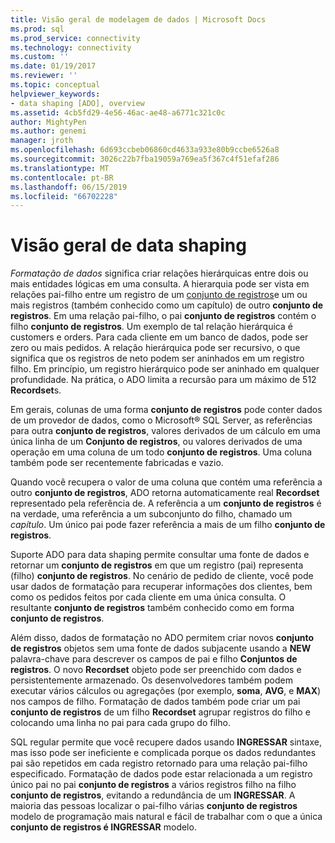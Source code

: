 ```yaml
---
title: Visão geral de modelagem de dados | Microsoft Docs
ms.prod: sql
ms.prod_service: connectivity
ms.technology: connectivity
ms.custom: ''
ms.date: 01/19/2017
ms.reviewer: ''
ms.topic: conceptual
helpviewer_keywords:
- data shaping [ADO], overview
ms.assetid: 4cb5fd29-4e56-46ac-ae48-a6771c321c0c
author: MightyPen
ms.author: genemi
manager: jroth
ms.openlocfilehash: 6d693ccbeb06860cd4633a933e80b9ccbe6526a8
ms.sourcegitcommit: 3026c22b7fba19059a769ea5f367c4f51efaf286
ms.translationtype: MT
ms.contentlocale: pt-BR
ms.lasthandoff: 06/15/2019
ms.locfileid: "66702228"
---
```

# <a name="data-shaping-overview"></a>Visão geral de data shaping
*Formatação de dados* significa criar relações hierárquicas entre dois ou mais entidades lógicas em uma consulta. A hierarquia pode ser vista em relações pai-filho entre um registro de um [conjunto de registros](../../../ado/reference/ado-api/recordset-object-ado.md)e um ou mais registros (também conhecido como um capítulo) de outro **conjunto de registros**. Em uma relação pai-filho, o pai **conjunto de registros** contém o filho **conjunto de registros**. Um exemplo de tal relação hierárquica é customers e orders. Para cada cliente em um banco de dados, pode ser zero ou mais pedidos. A relação hierárquica pode ser recursivo, o que significa que os registros de neto podem ser aninhados em um registro filho. Em princípio, um registro hierárquico pode ser aninhado em qualquer profundidade. Na prática, o ADO limita a recursão para um máximo de 512 **Recordset**s.  
  
 Em gerais, colunas de uma forma **conjunto de registros** pode conter dados de um provedor de dados, como o Microsoft® SQL Server, as referências para outra **conjunto de registros**, valores derivados de um cálculo em uma única linha de um  **Conjunto de registros**, ou valores derivados de uma operação em uma coluna de um todo **conjunto de registros**. Uma coluna também pode ser recentemente fabricadas e vazio.  
  
 Quando você recupera o valor de uma coluna que contém uma referência a outro **conjunto de registros**, ADO retorna automaticamente real **Recordset** representado pela referência de. A referência a um **conjunto de registros** é na verdade, uma referência a um subconjunto do filho, chamado um *capítulo*. Um único pai pode fazer referência a mais de um filho **conjunto de registros**.  
  
 Suporte ADO para data shaping permite consultar uma fonte de dados e retornar um **conjunto de registros** em que um registro (pai) representa (filho) **conjunto de registros**. No cenário de pedido de cliente, você pode usar dados de formatação para recuperar informações dos clientes, bem como os pedidos feitos por cada cliente em uma única consulta. O resultante **conjunto de registros** também conhecido como em forma **conjunto de registros**.  
  
 Além disso, dados de formatação no ADO permitem criar novos **conjunto de registros** objetos sem uma fonte de dados subjacente usando a **NEW** palavra-chave para descrever os campos de pai e filho  **Conjuntos de registros**. O novo **Recordset** objeto pode ser preenchido com dados e persistentemente armazenado. Os desenvolvedores também podem executar vários cálculos ou agregações (por exemplo, **soma**, **AVG**, e **MAX**) nos campos de filho. Formatação de dados também pode criar um pai **conjunto de registros** de um filho **Recordset** agrupar registros do filho e colocando uma linha no pai para cada grupo do filho.  
  
 SQL regular permite que você recupere dados usando **INGRESSAR** sintaxe, mas isso pode ser ineficiente e complicada porque os dados redundantes pai são repetidos em cada registro retornado para uma relação pai-filho especificado. Formatação de dados pode estar relacionada a um registro único pai no pai **conjunto de registros** a vários registros filho na filho **conjunto de registros**, evitando a redundância de um **INGRESSAR**. A maioria das pessoas localizar o pai-filho várias **conjunto de registros** modelo de programação mais natural e fácil de trabalhar com o que a única **conjunto de registros é INGRESSAR** modelo.
